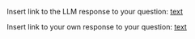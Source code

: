 Insert link to the LLM response to your question:
[text](../../context/design/brainstorming/questioning.md/steps/response.80c58f2a.md)

Insert link to your own response to your question:
[text](../../context/design/brainstorming/questioning.md/steps/response.29e4b8e3.md)